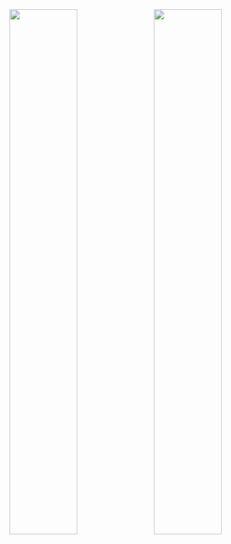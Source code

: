  
<img align="left" width="49%" src="https://user-images.githubusercontent.com/104244590/171650621-a410be1c-0be7-49bf-8a52-312b4a7b505f.png">

<img align="right" width="49%" src="https://github-readme-stats-ouuan.vercel.app/api?username=lroethan">




<!---
lroethan/lroethan is a ✨ special ✨ repository because its `README.md` (this file) appears on your GitHub profile.
You can click the Preview link to take a look at your changes.
--->
